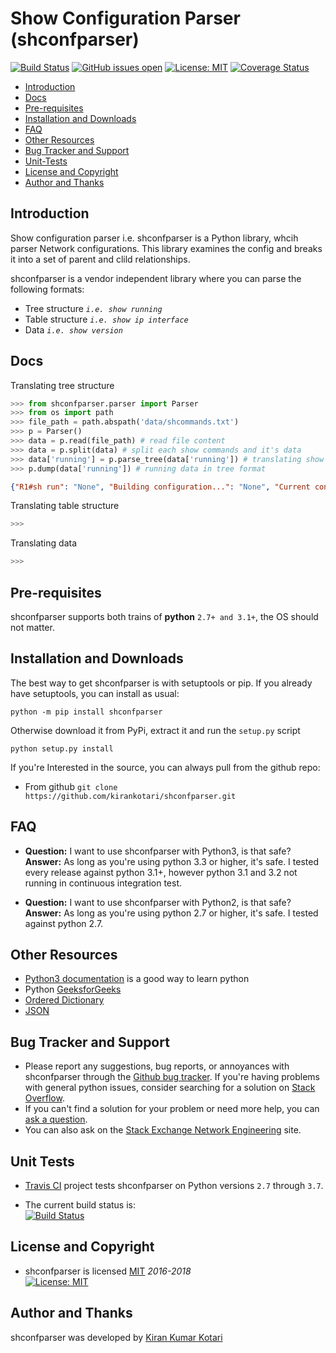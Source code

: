 # Show Configuration Parser (shconfparser)

[![Build Status](https://travis-ci.org/kirankotari/shconfparser.svg?branch=master)](https://travis-ci.org/kirankotari/shconfparser)
[![GitHub issues open](https://img.shields.io/github/issues/kirankotari/shconfparser.svg?maxAge=2592000)](https://github.com/kirankotari/shconfparser/issues)
[![License: MIT](https://img.shields.io/badge/License-MIT-yellow.svg)](https://opensource.org/licenses/MIT)
[![Coverage Status](https://coveralls.io/repos/github/kirankotari/shconfparser/badge.svg?branch=master)](https://coveralls.io/github/kirankotari/shconfparser?branch=master)

- [Introduction](#introduction)
- [Docs](#docs)
- [Pre-requisites](#pre-requisites)
- [Installation and Downloads](#installation-and-downloads)
- [FAQ](#faq)
- [Other Resources](#other-resources)
- [Bug Tracker and Support](#bug-tracker-and-support)
- [Unit-Tests](#unit-tests)
- [License and Copyright](#license-and-copyright)
- [Author and Thanks](#author-and-thanks)

## Introduction

Show configuration parser i.e. shconfparser is a Python library, whcih parser Network configurations. 
This library examines the config and breaks it into a set of parent and clild relationships.

shconfparser is a vendor independent library where you can parse the following formats:

- Tree structure *`i.e. show running`*
- Table structure *`i.e. show ip interface`*
- Data *`i.e. show version`*

[//]: # (TODO: need to add sh run image)
[//]: # (TODO: need to add sh cdp neig image)
[//]: # (TODO: need to add asserts folder)

## Docs

Translating tree structure

```python
>>> from shconfparser.parser import Parser
>>> from os import path
>>> file_path = path.abspath('data/shcommands.txt')
>>> p = Parser()
>>> data = p.read(file_path) # read file content
>>> data = p.split(data) # split each show commands and it's data
>>> data['running'] = p.parse_tree(data['running']) # translating show running data to tree format
>>> p.dump(data['running']) # running data in tree format
```

```json
{"R1#sh run": "None", "Building configuration...": "None", "Current configuration : 891 bytes": "None", "version 12.4": "None", "service timestamps debug datetime msec": "None", "service timestamps log datetime msec": "None", "no service password-encryption": "None", "hostname R1": "None", "boot-start-marker": "None", "boot-end-marker": "None", "no aaa new-model": "None", "memory-size iomem 5": "None", "no ip icmp rate-limit unreachable": "None", "ip cef": "None", "no ip domain lookup": "None", "ip auth-proxy max-nodata-conns 3": "None", "ip admission max-nodata-conns 3": "None", "ip tcp synwait-time 5": "None", "l2vpn": {"bridge group a": {"bridge-domain b": {"interface FastEthernet 0/0": {"static-mac-address test-abc": "None"}}, "bridge-domain c": {"interface FastEthernet 0/1": {"static-mac-address test-xyz": "None"}}}}, "interface FastEthernet0/0": {"ip address 1.1.1.1 255.255.255.0": "None", "duplex auto": "None", "speed auto": "None"}, "interface FastEthernet0/1": {"no ip address": "None", "shutdown": "None", "duplex auto": "None", "speed auto": "None"}, "ip forward-protocol nd": "None", "no ip http server": "None", "no ip http secure-server": "None", "no cdp log mismatch duplex": "None", "control-plane": "None", "line con 0": {"exec-timeout 0 0": "None", "privilege level 15": "None", "logging synchronous": "None"}, "line aux 0": {"exec-timeout 0 0": "None", "privilege level 15": "None", "logging synchronous": "None"}, "line vty 0 4": {"login": "None"}}
```

Translating table structure

```python
>>>  
```

Translating data

```python
>>>  
```

## Pre-requisites

shconfparser supports both trains of **python** `2.7+ and 3.1+`, the OS should not matter.

## Installation and Downloads

The best way to get shconfparser is with setuptools or pip. If you already have setuptools, you can install as usual:

`python -m pip install shconfparser`

Otherwise download it from PyPi, extract it and run the `setup.py` script

`python setup.py install`

If you're Interested in the source, you can always pull from the github repo:

- From github `git clone https://github.com/kirankotari/shconfparser.git`

## FAQ

- **Question:** I want to use shconfparser with Python3, is that safe?  
 **Answer:** As long as you're using python 3.3 or higher, it's safe. I tested every release against python 3.1+, however python 3.1 and 3.2 not running in continuous integration test.  

- **Question:** I want to use shconfparser with Python2, is that safe?  
 **Answer:** As long as you're using python 2.7 or higher, it's safe. I tested against python 2.7.

## Other Resources

- [Python3 documentation](https://docs.python.org/3/) is a good way to learn python
- Python [GeeksforGeeks](https://www.geeksforgeeks.org/python-programming-language/)
- [Ordered Dictionary](https://docs.python.org/2/library/collections.html#collections.OrderedDict)
- [JSON](http://json.org/)

## Bug Tracker and Support

- Please report any suggestions, bug reports, or annoyances with shconfparser through the [Github bug tracker](https://github.com/kirankotari/shconfparser/issues). If you're having problems with general python issues, consider searching for a solution on [Stack Overflow](https://stackoverflow.com/search?q=).
- If you can't find a solution for your problem or need more help, you can [ask a question](https://stackoverflow.com/questions/ask).
- You can also ask on the [Stack Exchange Network Engineering](https://networkengineering.stackexchange.com/) site.

## Unit Tests

- [Travis CI](https://travis-ci.org/kirankotari/shconfparser/builds) project tests shconfparser on Python versions `2.7` through `3.7`.

- The current build status is:  
 [![Build Status](https://travis-ci.org/kirankotari/shconfparser.svg?branch=master)](https://travis-ci.org/kirankotari/shconfparser)

## License and Copyright

- shconfparser is licensed [MIT](http://opensource.org/licenses/mit-license.php) *2016-2018*  
 [![License: MIT](https://img.shields.io/badge/License-MIT-yellow.svg)](https://opensource.org/licenses/MIT)

## Author and Thanks

shconfparser was developed by [Kiran Kumar Kotari](https://github.com/kirankotari)
